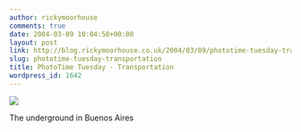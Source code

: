 ```yaml
---
author: rickymoorhouse
comments: true
date: 2004-03-09 10:04:58+00:00
layout: post
link: http://blog.rickymoorhouse.co.uk/2004/03/09/phototime-tuesday-transportation/
slug: phototime-tuesday-transportation
title: PhotoTime Tuesday - Transportation
wordpress_id: 1642
---
```


![](http://www.samespirit.net/ricky/photos/Underground.jpg)  

The underground in Buenos Aires

